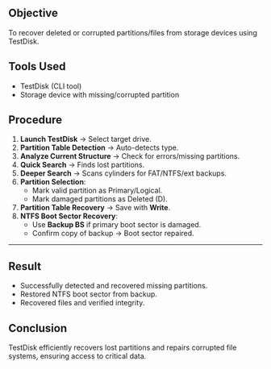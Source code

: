 ## Objective
To recover deleted or corrupted partitions/files from storage devices using TestDisk.

## Tools Used
- TestDisk (CLI tool)
- Storage device with missing/corrupted partition

## Procedure
1. **Launch TestDisk** → Select target drive.
2. **Partition Table Detection** → Auto-detects type.
3. **Analyze Current Structure** → Check for errors/missing partitions.
4. **Quick Search** → Finds lost partitions.
5. **Deeper Search** → Scans cylinders for FAT/NTFS/ext backups.
6. **Partition Selection**:
   - Mark valid partition as Primary/Logical.
   - Mark damaged partitions as Deleted (D).
7. **Partition Table Recovery** → Save with **Write**.
8. **NTFS Boot Sector Recovery**:
   - Use **Backup BS** if primary boot sector is damaged.
   - Confirm copy of backup → Boot sector repaired.

---

## Result
- Successfully detected and recovered missing partitions.
- Restored NTFS boot sector from backup.
- Recovered files and verified integrity.

## Conclusion
TestDisk efficiently recovers lost partitions and repairs corrupted file systems, ensuring access to critical data.
